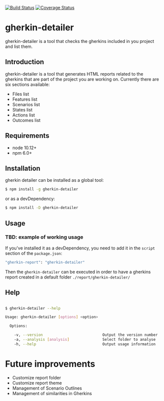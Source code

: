 [![Build Status](https://travis-ci.org/silversonicaxel/gherkin-detailer.svg?branch=master)](https://travis-ci.org/silversonicaxel/gherkin-detailer)
[![Coverage Status](https://coveralls.io/repos/github/silversonicaxel/gherkin-detailer/badge.svg?branch=master)](https://coveralls.io/github/silversonicaxel/gherkin-detailer?branch=master)

# gherkin-detailer
gherkin-detailer is a tool that checks the gherkins included in you project and list them.

## Introduction
gherkin-detailer is a tool that generates HTML reports related to the gherkins that are part of the project you are working on. Currently there are six sections available:
* Files list
* Features list
* Scenarios list
* States list
* Actions list
* Outcomes list

## Requirements
* node 10.12+
* npm 6.0+

## Installation
gherkin detailer can be installed as a global tool:

```bash
$ npm install -g gherkin-detailer
```

or as a devDependency:

```bash
$ npm install -D gherkin-detailer
```

## Usage
### TBD: example of working usage
If you've installed it as a devDependency, you need to add it in the `script` section of the `package.json`:

```bash
"gherkin-report": "gherkin-detailer"
```

Then the `gherkin-detailer` can be executed in order to have a gherkins report created in a default folder `./report/gherkin-detailer/`


## Help
```bash

$ gherkin-detailer --help

Usage: gherkin-detailer [options] <option>

  Options:

    -v, --version                           Output the version number
    -a, --analysis [analysis]               Select folder to analyse
    -h, --help                              Output usage information

```


# Future improvements
* Customize report folder
* Customize report theme
* Management of Scenario Outlines
* Management of similarities in Gherkins
